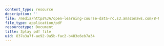 ```yaml
---
content_type: resource
description: ''
file: /media/https%3A/open-learning-course-data-rc.s3.amazonaws.com/8-821-string-theory-and-holographic-duality-fall-2014/837a3a7fae929a5bfac2b483e6eb7a34_gLYwLyeE8oU.pdf
file_type: application/pdf
resourcetype: Document
title: 3play pdf file
uid: 837a3a7f-ae92-9a5b-fac2-b483e6eb7a34
---
```


